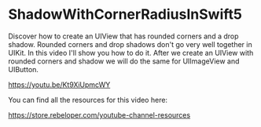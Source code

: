 # ShadowWithCornerRadiusInSwift5

Discover how to create an UIView that has rounded corners and a drop shadow.
Rounded corners and drop shadows don't go very well together in UIKit. In this video I'll show you how to do it. After we create an UIView with rounded corners and shadow we will do the same for UIImageView and UIButton.

https://youtu.be/Kt9XiUpmcWY

You can find all the resources for this video here:

https://store.rebeloper.com/youtube-channel-resources
